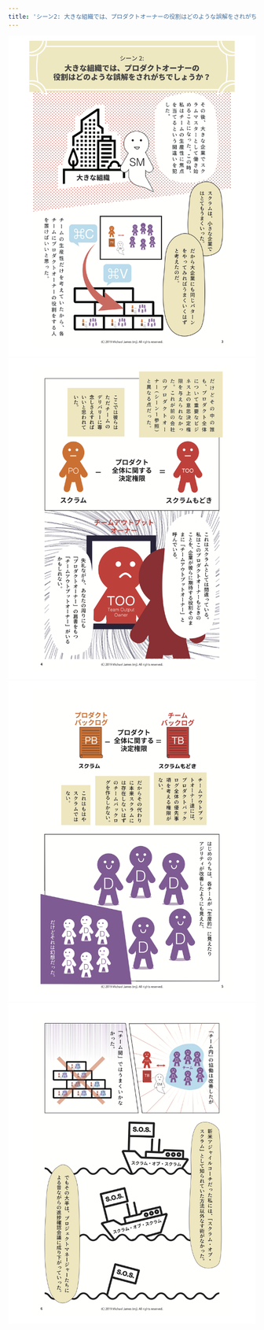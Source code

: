```yaml
---
title: 'シーン2: 大きな組織では、プロダクトオーナーの役割はどのような誤解をされがちでしょうか？'
---
```

[
    ![page 3](/images/page-3.png)
    ![page 4](/images/page-4.png)
    ![page 5](/images/page-5.png)
    ![page 6](/images/page-6.png)
](/)
